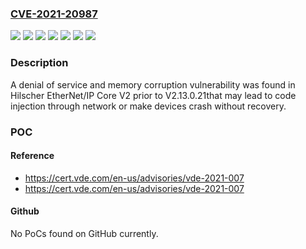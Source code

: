 ### [CVE-2021-20987](https://cve.mitre.org/cgi-bin/cvename.cgi?name=CVE-2021-20987)
![](https://img.shields.io/static/v1?label=Product&message=EtherNet%2FIP%20Core%20V2&color=blue)
![](https://img.shields.io/static/v1?label=Product&message=PCV%2FPXV%2FPGV&color=blue)
![](https://img.shields.io/static/v1?label=Product&message=WCS&color=blue)
![](https://img.shields.io/static/v1?label=Version&message=PXV100-F200-B25-V1D%2C%20PXV100I-F200-B25-V1D%2C%20PCV100-F200-B25-V1D-6011-6720%2C%20PCV50-F200-B25-V1D%2C%20PCV80-F200-B25-V1D%2C%20PCV100-F200-B25-V1D-6011%3C%3D%20V1.10.0%20&color=brighgreen)
![](https://img.shields.io/static/v1?label=Version&message=V2%3C%20V2.13.0.21%20&color=brighgreen)
![](https://img.shields.io/static/v1?label=Version&message=WCS3B-LS510%2C%20WCS3B-LS510H%2C%20WCS3B-LS510D%2C%20WCS3B-LS510DH%2C%20WCS3B-LS510H-OM%2C%20WCS3B-LS510DH-OM%2C%20WCS3B-LS510D-OM%2C%20WCS3B-LS510-OM%3C%3D%20V1.2.1%20&color=brighgreen)
![](https://img.shields.io/static/v1?label=Vulnerability&message=CWE-787%20Out-of-bounds%20Write&color=brighgreen)

### Description

A denial of service and memory corruption vulnerability was found in Hilscher EtherNet/IP Core V2 prior to V2.13.0.21that may lead to code injection through network or make devices crash without recovery.

### POC

#### Reference
- https://cert.vde.com/en-us/advisories/vde-2021-007
- https://cert.vde.com/en-us/advisories/vde-2021-007

#### Github
No PoCs found on GitHub currently.

